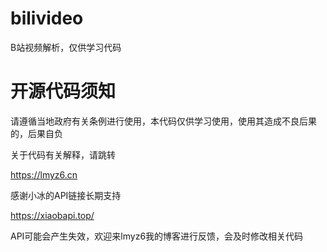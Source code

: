 # bilivideo
B站视频解析，仅供学习代码

# 开源代码须知

请遵循当地政府有关条例进行使用，本代码仅供学习使用，使用其造成不良后果的，后果自负

关于代码有关解释，请跳转

https://lmyz6.cn

感谢小冰的API链接长期支持

https://xiaobapi.top/

API可能会产生失效，欢迎来lmyz6我的博客进行反馈，会及时修改相关代码
